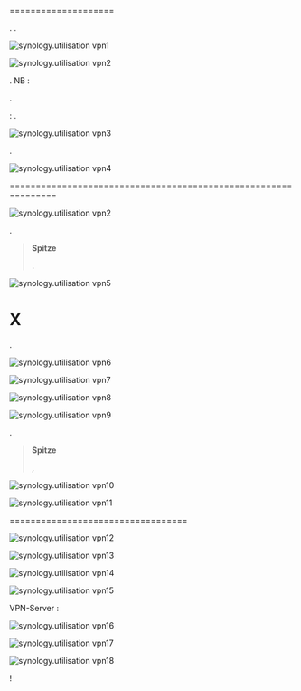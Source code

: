  
====================







.
.

![synology.utilisation vpn1](images/synology.utilisation_vpn1.png)



![synology.utilisation vpn2](images/synology.utilisation_vpn2.png)







. NB : 

.





 : 
.



![synology.utilisation vpn3](images/synology.utilisation_vpn3.png)


.

![synology.utilisation vpn4](images/synology.utilisation_vpn4.png)

 
===============================================================



![synology.utilisation vpn2](images/synology.utilisation_vpn2.png)






 .

> **Spitze**
>
> 
> .

![synology.utilisation vpn5](images/synology.utilisation_vpn5.png)

X 
===============================

. 


![synology.utilisation vpn6](images/synology.utilisation_vpn6.png)



![synology.utilisation vpn7](images/synology.utilisation_vpn7.png)



![synology.utilisation vpn8](images/synology.utilisation_vpn8.png)



![synology.utilisation vpn9](images/synology.utilisation_vpn9.png)

.

> **Spitze**
>
> ,
> 



![synology.utilisation vpn10](images/synology.utilisation_vpn10.png)



![synology.utilisation vpn11](images/synology.utilisation_vpn11.png)



 
==================================



![synology.utilisation vpn12](images/synology.utilisation_vpn12.png)



![synology.utilisation vpn13](images/synology.utilisation_vpn13.png)



![synology.utilisation vpn14](images/synology.utilisation_vpn14.png)



![synology.utilisation vpn15](images/synology.utilisation_vpn15.png)




VPN-Server :

![synology.utilisation vpn16](images/synology.utilisation_vpn16.png)




![synology.utilisation vpn17](images/synology.utilisation_vpn17.png)




![synology.utilisation vpn18](images/synology.utilisation_vpn18.png)


 !
